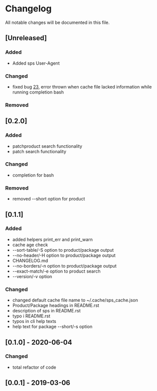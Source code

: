 # Changelog
All notable changes will be documented in this file.

## [Unreleased]
### Added
- Added sps User-Agent
### Changed
- fixed bug [23](https://github.com/SweBarre/sps/issues/23), error thrown when cache file lacked information while running completion bash
### Removed

## [0.2.0]
### Added
- patchproduct search functionality
- patch search functionality
### Changed
- completion for bash
### Removed
- removed --short option for product

## [0.1.1]
### Added
- added helpers print_err and print_warn
- cache age check
- --sort-table/-S option to product/package output
- --no-header/-H option to product/package output
- CHANGELOG.md
- --no-borders/-n option to product/package output
- --exact-match/-e option to product search
- --version/-v option

### Changed
- changed default cache file name to ~/.cache/sps_cache.json
- Product/Package headings in README.rst
- description of sps in README.rst
- typo i README.rst
- typos in cli help texts
- help text for package --short/-s option

## [0.1.0] - 2020-06-04
### Changed
- total refactor of code

## [0.0.1] - 2019-03-06
